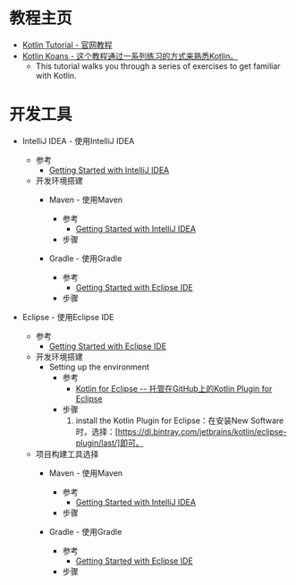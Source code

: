 # 教程主页
   * [Kotlin Tutorial - 官网教程](https://kotlinlang.org/docs/tutorials/getting-started.html/)<br>
   * [Kotlin Koans - 这个教程通过一系列练习的方式来熟悉Kotlin。](https://kotlinlang.org/docs/tutorials/koans.html)<br>
      - This tutorial walks you through a series of exercises to get familiar with Kotlin.<br>
# 开发工具
   * IntelliJ IDEA - 使用IntelliJ IDEA
      - 参考
         + [Getting Started with IntelliJ IDEA](https://kotlinlang.org/docs/tutorials/getting-started.html)<br>
      - 开发环境搭建
         + Maven - 使用Maven
            - 参考
               + [Getting Started with IntelliJ IDEA](https://kotlinlang.org/docs/tutorials/getting-started.html)<br>
            - 步骤

         + Gradle - 使用Gradle
            - 参考
               + [Getting Started with Eclipse IDE](https://kotlinlang.org/docs/tutorials/getting-started-eclipse.html)<br>
            - 步骤

   * Eclipse - 使用Eclipse IDE
      - 参考
         + [Getting Started with Eclipse IDE](https://kotlinlang.org/docs/tutorials/getting-started-eclipse.html)<br>
      - 开发环境搭建
         + Setting up the environment
            - 参考
               + [Kotlin for Eclipse -- 托管在GitHub上的Kotlin Plugin for Eclipse](https://github.com/JetBrains/kotlin-eclipse)<br>
            - 步骤
               1.  install the Kotlin Plugin for Eclipse：在安装New Software时，选择：[https://dl.bintray.com/jetbrains/kotlin/eclipse-plugin/last/]即可。
      - 项目构建工具选择
         + Maven - 使用Maven
            - 参考
               + [Getting Started with IntelliJ IDEA](https://kotlinlang.org/docs/tutorials/getting-started.html)<br>
            - 步骤

         + Gradle - 使用Gradle
            - 参考
               + [Getting Started with Eclipse IDE](https://kotlinlang.org/docs/tutorials/getting-started-eclipse.html)<br>
            - 步骤
